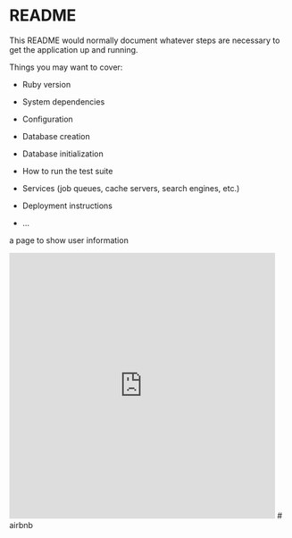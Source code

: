 # README

This README would normally document whatever steps are necessary to get the
application up and running.

Things you may want to cover:

* Ruby version

* System dependencies

* Configuration

* Database creation

* Database initialization

* How to run the test suite

* Services (job queues, cache servers, search engines, etc.)

* Deployment instructions

* ...

a page to show user information

<iframe src="https://www.facebook.com/plugins/video.php?href=https%3A%2F%2Fwww.facebook.com%2Fvibbin%2Fvideos%2F838189096356172%2F&show_text=0&width=476" width="476" height="476" style="border:none;overflow:hidden" scrolling="no" frameborder="0" allowTransparency="true" allowFullScreen="true"></iframe>
# airbnb
